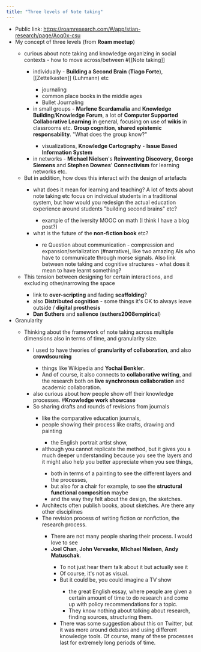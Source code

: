 ```yaml
---
title: "Three levels of Note taking"
---
```


- Public link: https://roamresearch.com/#/app/stian-research/page/Aoq0x-csu<span id='YsATRjRBf'/>
- My concept of three levels (from **Roam meetup**)<span id='up0dcx3UL'/>
    - curious about note taking and knowledge organizing in social contexts - how to move across/between #[[Note taking]]<span id='qH1rneTOE'/>
        - individually - **Building a Second Brain** (**Tiago Forte**), [[Zettelkasten]] (Luhmann) etc<span id='kohE3ySLn'/>
            - journaling<span id='V2YUg-YiW'/>
            - common place books in the middle ages<span id='DMkv-kFQI'/>
            - Bullet Journaling<span id='srEBa5j59'/>
        - in small groups - **Marlene Scardamalia** and **Knowledge Building**/**Knowledge Forum**, a lot of **Computer Supported Collaborative Learning** in general, focusing on use of **wikis** in classrooms etc. **Group cognition**, **shared epistemic responsability**. "What does the group know?"<span id='qFSLMH_tW'/>
            - visualizations, **Knowledge Cartography** - **Issue Based Information System**<span id='54gElOzK6'/>
        - in networks - **Michael Nielsen**'s **Reinventing Discovery**, **George Siemens** and **Stephen Downes**' **Connectivism** for learning networks etc.<span id='x0Zw-vyAo'/>
    - But in addition, how does this interact with the design of artefacts<span id='JMGoSBFQD'/>
        - what does it mean for learning and teaching? A lot of texts about note taking etc focus on individual students in a traditional system, but how would you redesign the actual education experience around students "building second brains" etc?<span id='IX_eONeax'/>
            - example of the iversity MOOC on math (I think I have a blog post?)<span id='7UAa3y4bG'/>
        - what is the future of the **non-fiction book** etc?<span id='47jwWZj5E'/>
            - re Question about communication - compression and expansion/serialization (#narrative), like two amazing AIs who have to communicate through morse signals. Also link between note taking and cognitive structures - what does it mean to have learnt something?<span id='nHaqQY_7b'/><span id='CtCq5XgTb'/>
    - This tension between designing for certain interactions, and excluding other/narrowing the space<span id='jm4NVdyoP'/>
        - link to **over-scripting** and fading **scaffolding**?<span id='N4jVqCq4w'/>
        - also **Distributed cognition** - some things it's OK to always leave outside / **digital prosthesis**<span id='MWAXEu_iS'/>
        - **Dan Suthers** and **salience** (**suthers2008empirical**)<span id='6W94y2kaG'/>
- Granularity<span id='8vG_xmp3n'/>
    - Thinking about the framework of note taking across multiple dimensions also in terms of time, and granularity size.<span id='wn1ORYTwo'/>
        - I used to have theories of **granularity of collaboration**, and also **crowdsourcing**<span id='I2it-gqBi'/>
            - things like Wikipedia and **Yochai Benkler**.<span id='cQx3H-0Co'/>
            - And of course, it also connects to **collaborative writing**, and the research both on **live synchronous collaboration** and academic collaboration.<span id='qwx7aIdC6'/>
        - also curious about how people show off their knowledge processes.  #**Knowledge work showcase**<span id='2Lo2Nd7bH'/>
        - So sharing drafts and rounds of revisions from journals<span id='ndYukEeYf'/>
            - like the comparative education journals,<span id='25s3sREZl'/>
            - people showing their process like crafts, drawing and painting<span id='XNZAdWvpq'/>
                - the English portrait artist show,<span id='8gaNUPzzm'/>
            - although you cannot replicate the method, but it gives you a much deeper understanding because you see the layers and it might also help you better appreciate when you see things,<span id='Ea5dR4_m7'/>
                - both in terms of a painting to see the different layers and the processes,<span id='MzuiS-wpW'/>
                - but also for a chair for example, to see the **structural functional composition** maybe<span id='cla2_Zc1N'/>
                - and the way they felt about the design, the sketches.<span id='3o9rrEaH9'/>
            - Architects often publish books, about sketches. Are there any other disciplines<span id='aDEMsb4Xx'/>
            - The revision process of writing fiction or nonfiction, the research process.<span id='fWsIP7V8i'/>
                - There are not many people sharing their process. I would love to see<span id='oKz6ZTNst'/>
                - **Joel Chan**, **John Vervaeke**, **MIchael Nielsen**, **Andy Matuschak**.<span id='VuEPVZtg1'/>
                    - To not just hear them talk about it but actually see it<span id='Tv1fkz8DH'/>
                    - Of course, it's not as visual.<span id='6-2YKjFtI'/>
                    - But it could be, you could imagine a TV show<span id='AgNxBc_OS'/>
                        - the great English essay, where people are given a certain amount of time to do research and come up with policy recommendations for a topic.<span id='5JJkL3HfY'/>
                        - They know nothing about talking about research, finding sources, structuring them.<span id='uVvfzjW-D'/>
                    - There was some suggestion about this on Twitter, but it was more around debates and using different knowledge tools. Of course, many of these processes last for extremely long periods of time.<span id='UUBla3fDV'/>
